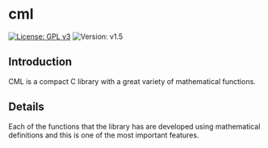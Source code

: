 # cml

[![License: GPL v3](https://img.shields.io/badge/License-GPL%20v3-blue.svg)](http://www.gnu.org/licenses/gpl-3.0)
![Version: v1.5](https://img.shields.io/badge/Version-v1.5-blue.svg)


## Introduction

CML is a compact C library with a great variety of mathematical functions.

## Details

Each of the functions that the library has are developed using mathematical definitions and this is one of the most important features.
